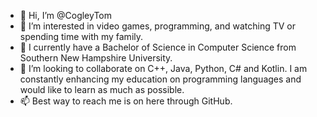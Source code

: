 - 👋 Hi, I’m @CogleyTom
- 👀 I’m interested in video games, programming, and watching TV or spending time with my family.
- 🌱 I currently have a Bachelor of Science in Computer Science from Southern New Hampshire University.
- 💞️ I’m looking to collaborate on C++, Java, Python, C# and Kotlin. I am constantly enhancing my education on programming languages and would like to learn as much as possible. 
- 📫 Best way to reach me is on here through GitHub.
